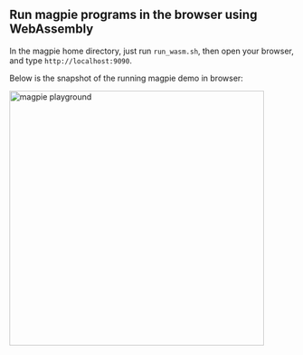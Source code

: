 ## Run magpie programs in the browser using WebAssembly

In the magpie home directory, just run `run_wasm.sh`, then
open your browser, and type `http://localhost:9090`.


Below is the snapshot of the running magpie demo in browser:

<p>
    <img alt="magpie playground" src="https://github.com/haifenghuang/magpie/blob/master/wasm/magpie_playground.png?raw=true" width="450" height="450">
</p>
